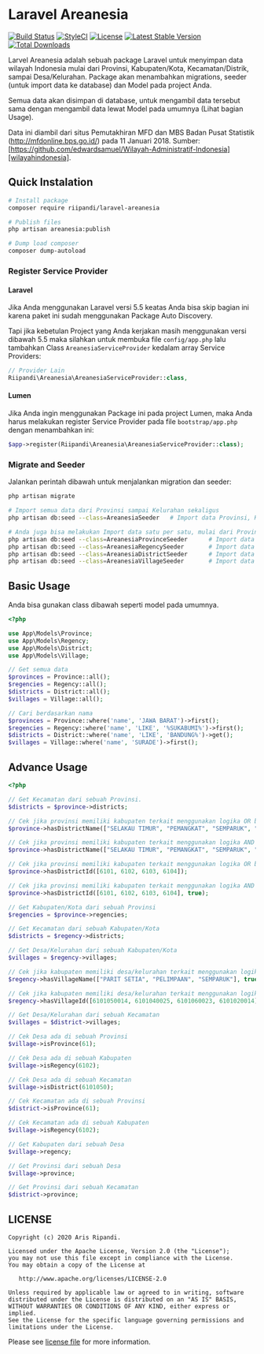 # Laravel Areanesia
[![Build Status](https://travis-ci.org/riipandi/laravel-areanesia.svg?branch=master)](https://travis-ci.org/riipandi/laravel-areanesia)
[![StyleCI](https://styleci.io/repos/298961264/shield?branch=master)](https://styleci.io/repos/298961264)
[![License](https://poser.pugx.org/riipandi/laravel-areanesia/license)](https://packagist.org/packages/riipandi/laravel-areanesia)
[![Latest Stable Version](https://poser.pugx.org/riipandi/laravel-areanesia/v/stable)](https://packagist.org/packages/riipandi/laravel-areanesia)
[![Total Downloads](https://poser.pugx.org/riipandi/laravel-areanesia/downloads)](https://packagist.org/packages/riipandi/laravel-areanesia)

Larvel Areanesia adalah sebuah package Laravel untuk menyimpan data wilayah Indonesia mulai dari Provinsi, 
Kabupaten/Kota, Kecamatan/Distrik, sampai Desa/Kelurahan. Package akan menambahkan migrations, seeder 
(untuk import data ke database) dan Model pada project Anda.

Semua data akan disimpan di database, untuk mengambil data tersebut sama dengan mengambil data lewat Model 
pada umumnya (Lihat bagian Usage).

Data ini diambil dari situs Pemutakhiran MFD dan MBS Badan Pusat Statistik (http://mfdonline.bps.go.id/) pada 
11 Januari 2018. Sumber: [https://github.com/edwardsamuel/Wilayah-Administratif-Indonesia][wilayahindonesia].

## Quick Instalation
```sh
# Install package
composer require riipandi/laravel-areanesia

# Publish files
php artisan areanesia:publish

# Dump load composer
composer dump-autoload
```

### Register Service Provider

#### Laravel
Jika Anda menggunakan Laravel versi 5.5 keatas Anda bisa skip bagian ini karena paket ini sudah menggunakan Package Auto Discovery.

Tapi jika kebetulan Project yang Anda kerjakan masih menggunakan versi dibawah 5.5 maka silahkan untuk membuka
file `config/app.php` lalu tambahkan Class `AreanesiaServiceProvider` kedalam array Service Providers:

```php
// Provider Lain
Riipandi\Areanesia\AreanesiaServiceProvider::class,
```

#### Lumen
Jika Anda ingin menggunakan Package ini pada project Lumen, maka Anda harus melakukan register Service 
Provider pada file `bootstrap/app.php` dengan menambahkan ini:

```php
$app->register(Riipandi\Areanesia\AreanesiaServiceProvider::class);
```

### Migrate and Seeder
Jalankan perintah dibawah untuk menjalankan migration dan seeder:

```sh
php artisan migrate

# Import semua data dari Provinsi sampai Kelurahan sekaligus
php artisan db:seed --class=AreanesiaSeeder   # Import data Provinsi, Kota/Kabupaten, Kecamatan/Distrik dan Desa/Kelurahan

# Anda juga bisa melakukan Import data satu per satu, mulai dari Provinsi sampai Kelurahan
php artisan db:seed --class=AreanesiaProvinceSeeder      # Import data provinsi
php artisan db:seed --class=AreanesiaRegencySeeder       # Import data kota/kabupaten
php artisan db:seed --class=AreanesiaDistrictSeeder      # Import data kecamatan/distrik
php artisan db:seed --class=AreanesiaVillageSeeder       # Import data desa/kelurahan
```

## Basic Usage
Anda bisa gunakan class dibawah seperti model pada umumnya.

```php
<?php

use App\Models\Province;
use App\Models\Regency;
use App\Models\District;
use App\Models\Village;

// Get semua data
$provinces = Province::all();
$regencies = Regency::all();
$districts = District::all();
$villages = Village::all();

// Cari berdasarkan nama
$provinces = Province::where('name', 'JAWA BARAT')->first();
$regencies = Regency::where('name', 'LIKE', '%SUKABUMI%')->first();
$districts = District::where('name', 'LIKE', 'BANDUNG%')->get();
$villages = Village::where('name', 'SURADE')->first();
```

## Advance Usage

```php
<?php

// Get Kecamatan dari sebuah Provinsi.
$districts = $province->districts;

// Cek jika provinsi memiliki kabupaten terkait menggunakan logika OR bedasarkan nama kabupaten.
$province->hasDistrictName(["SELAKAU TIMUR", "PEMANGKAT", "SEMPARUK", "JAWAK"]);

// Cek jika provinsi memiliki kabupaten terkait menggunakan logika AND bedasarkan nama kabupaten.
$province->hasDistrictName(["SELAKAU TIMUR", "PEMANGKAT", "SEMPARUK", "JAWAI"], true);

// Cek jika provinsi memiliki kabupaten terkait menggunakan logika OR bedasarkan id kabupaten.
$province->hasDistrictId([6101, 6102, 6103, 6104]);

// Cek jika provinsi memiliki kabupaten terkait menggunakan logika AND bedasarkan id kabupaten.
$province->hasDistrictId([6101, 6102, 6103, 6104], true);

// Get Kabupaten/Kota dari sebuah Provinsi
$regencies = $province->regencies;

// Get Kecamatan dari sebuah Kabupaten/Kota
$districts = $regency->districts;

// Get Desa/Kelurahan dari sebuah Kabupaten/Kota
$villages = $regency->villages;

// Cek jika kabupaten memiliki desa/kelurahan terkait menggunakan logika AND bedasarkan nama desa/kelurahan.
$regency->hasVillageName(["PARIT SETIA", "PELIMPAAN", "SEMPARUK"], true);

// Cek jika kabupaten memiliki desa/kelurahan terkait menggunakan logika AND bedasarkan id desa/kelurahan.
$regency->hasVillageId([6101050014, 6101040025, 6101060023, 6101020014]);

// Get Desa/Kelurahan dari sebuah Kecamatan
$villages = $district->villages;

// Cek Desa ada di sebuah Provinsi
$village->isProvince(61);

// Cek Desa ada di sebuah Kabupaten
$village->isRegency(6102);

// Cek Desa ada di sebuah Kecamatan
$village->isDistrict(6101050);

// Cek Kecamatan ada di sebuah Provinsi
$district->isProvince(61);

// Cek Kecamatan ada di sebuah Kabupaten
$village->isRegency(6102);

// Get Kabupaten dari sebuah Desa
$village->regency;

// Get Provinsi dari sebuah Desa
$village->province;

// Get Provinsi dari sebuah Kecamatan
$district->province;
```

## LICENSE
```
Copyright (c) 2020 Aris Ripandi.

Licensed under the Apache License, Version 2.0 (the "License");
you may not use this file except in compliance with the License.
You may obtain a copy of the License at

   http://www.apache.org/licenses/LICENSE-2.0

Unless required by applicable law or agreed to in writing, software
distributed under the License is distributed on an "AS IS" BASIS,
WITHOUT WARRANTIES OR CONDITIONS OF ANY KIND, either express or implied.
See the License for the specific language governing permissions and
limitations under the License.
```

Please see [license file](./license.txt) for more information.

[wilayahindonesia]:https://github.com/edwardsamuel/Wilayah-Administratif-Indonesia
[choosealicense]:https://choosealicense.com/licenses/apache-2.0/
[releasepage]:https://github.com/riipandi/altstack/releases
